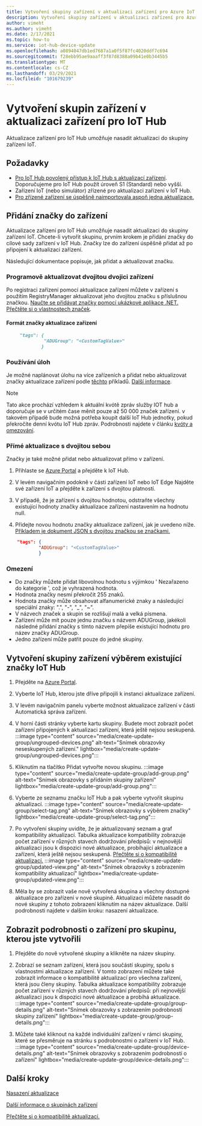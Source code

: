 ```yaml
---
title: Vytvoření skupiny zařízení v aktualizaci zařízení pro Azure IoT Hub | Microsoft Docs
description: Vytvoření skupiny zařízení v aktualizaci zařízení pro Azure IoT Hub
author: vimeht
ms.author: vimeht
ms.date: 2/17/2021
ms.topic: how-to
ms.service: iot-hub-device-update
ms.openlocfilehash: a0894047db1ed7687a1a0f5f87fc4020ddf7c694
ms.sourcegitcommit: f28ebb95ae9aaaff3f87d8388a09b41e0b3445b5
ms.translationtype: MT
ms.contentlocale: cs-CZ
ms.lasthandoff: 03/29/2021
ms.locfileid: "101679239"
---
```

# <a name="create-device-groups-in-device-update-for-iot-hub"></a>Vytvoření skupin zařízení v aktualizaci zařízení pro IoT Hub
Aktualizace zařízení pro IoT Hub umožňuje nasadit aktualizaci do skupiny zařízení IoT.

## <a name="prerequisites"></a>Požadavky

* [Pro IoT Hub povolený přístup k IoT Hub s aktualizací zařízení](create-device-update-account.md). Doporučujeme pro IoT Hub použít úroveň S1 (Standard) nebo vyšší. 
* Zařízení IoT (nebo simulátor) zřízené pro aktualizaci zařízení v IoT Hub.
* [Pro zřízené zařízení se úspěšně naimportovala aspoň jedna aktualizace.](import-update.md)

## <a name="add-a-tag-to-your-devices"></a>Přidání značky do zařízení  

Aktualizace zařízení pro IoT Hub umožňuje nasadit aktualizaci do skupiny zařízení IoT. Chcete-li vytvořit skupinu, prvním krokem je přidání značky do cílové sady zařízení v IoT Hub. Značky lze do zařízení úspěšně přidat až po připojení k aktualizaci zařízení.

Následující dokumentace popisuje, jak přidat a aktualizovat značku.

### <a name="programmatically-update-device-twin"></a>Programově aktualizovat dvojitou dvojici zařízení

Po registraci zařízení pomocí aktualizace zařízení můžete v zařízení s použitím RegistryManager aktualizovat jeho dvojitou značku s příslušnou značkou. 
[Naučte se přidávat značky pomocí ukázkové aplikace .NET.](../iot-hub/iot-hub-csharp-csharp-twin-getstarted.md)  
[Přečtěte si o vlastnostech značek](../iot-hub/iot-hub-devguide-device-twins.md#tags-and-properties-format).

#### <a name="device-update-tag-format"></a>Formát značky aktualizace zařízení

```markdown
     "tags": {
              "ADUGroup": "<CustomTagValue>"
             }
```

### <a name="using-jobs"></a>Používání úloh

Je možné naplánovat úlohu na více zařízeních a přidat nebo aktualizovat značky aktualizace zařízení podle [těchto](../iot-hub/iot-hub-devguide-jobs.md) příkladů. [Další informace](../iot-hub/iot-hub-csharp-csharp-schedule-jobs.md).

  > [!NOTE] 
  > Tato akce prochází vzhledem k aktuální kvótě zpráv služby IOT hub a doporučuje se v určitém čase měnit pouze až 50 000 značek zařízení. v takovém případě bude možná potřeba koupit další IoT Hub jednotky, pokud překročíte denní kvótu IoT Hub zpráv. Podrobnosti najdete v článku [kvóty a omezování](../iot-hub/iot-hub-devguide-quotas-throttling.md#quotas-and-throttling).

### <a name="direct-twin-updates"></a>Přímé aktualizace s dvojitou sebou

Značky je také možné přidat nebo aktualizovat přímo v zařízení.

1. Přihlaste se [Azure Portal](https://portal.azure.com) a přejděte k IoT Hub.

2. V levém navigačním podokně v části zařízení IoT nebo IoT Edge Najděte své zařízení IoT a přejděte k zařízení s dvojitou platností.

3. V případě, že je zařízení s dvojitou hodnotou, odstraňte všechny existující hodnoty značky aktualizace zařízení nastavením na hodnotu null.

4. Přidejte novou hodnotu značky aktualizace zařízení, jak je uvedeno níže. [Příkladem je dokument JSON s dvojitou značkou se značkami.](../iot-hub/iot-hub-devguide-device-twins.md#device-twins)

```JSON
    "tags": {
            "ADUGroup": "<CustomTagValue>"
            }
```

### <a name="limitations"></a>Omezení

* Do značky můžete přidat libovolnou hodnotu s výjimkou ' Nezařazeno do kategorie ', což je vyhrazená hodnota.
* Hodnota značky nesmí překročit 255 znaků.
* Hodnota značky může obsahovat alfanumerické znaky a následující speciální znaky: ".", "-", "_", "~".
* V názvech značek a skupin se rozlišují malá a velká písmena.
* Zařízení může mít pouze jednu značku s názvem ADUGroup, jakékoli následné přidání značky s tímto názvem přepíše existující hodnotu pro název značky ADUGroup.
* Jedno zařízení může patřit pouze do jedné skupiny.

## <a name="create-a-device-group-by-selecting-an-existing-iot-hub-tag"></a>Vytvoření skupiny zařízení výběrem existující značky IoT Hub

1. Přejděte na [Azure Portal](https://portal.azure.com).

2. Vyberte IoT Hub, kterou jste dříve připojili k instanci aktualizace zařízení.

3. V levém navigačním panelu vyberte možnost aktualizace zařízení v části Automatická správa zařízení.

4. V horní části stránky vyberte kartu skupiny. Budete moct zobrazit počet zařízení připojených k aktualizaci zařízení, která ještě nejsou seskupená.
   :::image type="content" source="media/create-update-group/ungrouped-devices.png" alt-text="Snímek obrazovky neseskupených zařízení." lightbox="media/create-update-group/ungrouped-devices.png":::

5. Kliknutím na tlačítko Přidat vytvořte novou skupinu.
   :::image type="content" source="media/create-update-group/add-group.png" alt-text="Snímek obrazovky s přidáním skupiny zařízení" lightbox="media/create-update-group/add-group.png":::

6. Vyberte ze seznamu značku IoT Hub a pak vyberte vytvořit skupinu aktualizací.
   :::image type="content" source="media/create-update-group/select-tag.png" alt-text="Snímek obrazovky s výběrem značky" lightbox="media/create-update-group/select-tag.png":::

7. Po vytvoření skupiny uvidíte, že je aktualizovaný seznam a graf kompatibility aktualizací.  Tabulka aktualizace kompatibility zobrazuje počet zařízení v různých stavech dodržování předpisů: v nejnovější aktualizaci jsou k dispozici nové aktualizace, probíhající aktualizace a zařízení, která ještě nejsou seskupená. [Přečtěte si o kompatibilitě aktualizací.](device-update-compliance.md) 
    :::image type="content" source="media/create-update-group/updated-view.png" alt-text="Snímek obrazovky s zobrazením kompatibility aktualizací" lightbox="media/create-update-group/updated-view.png":::

8. Měla by se zobrazit vaše nově vytvořená skupina a všechny dostupné aktualizace pro zařízení v nové skupině. Aktualizaci můžete nasadit do nové skupiny z tohoto zobrazení kliknutím na název aktualizace. Další podrobnosti najdete v dalším kroku: nasazení aktualizace.

## <a name="view-device-details-for-the-group-you-created"></a>Zobrazit podrobnosti o zařízení pro skupinu, kterou jste vytvořili

1. Přejděte do nově vytvořené skupiny a klikněte na název skupiny.

2. Zobrazí se seznam zařízení, která jsou součástí skupiny, spolu s vlastnostmi aktualizace zařízení. V tomto zobrazení můžete také zobrazit informace o kompatibilitě aktualizací pro všechna zařízení, která jsou členy skupiny. Tabulka aktualizace kompatibility zobrazuje počet zařízení v různých stavech dodržování předpisů: při nejnovější aktualizaci jsou k dispozici nové aktualizace a probíhá aktualizace.
   :::image type="content" source="media/create-update-group/group-details.png" alt-text="Snímek obrazovky s zobrazením podrobností skupiny zařízení" lightbox="media/create-update-group/group-details.png":::

3. Můžete také kliknout na každé individuální zařízení v rámci skupiny, které se přesměruje na stránku s podrobnostmi o zařízení v IoT Hub.
   :::image type="content" source="media/create-update-group/device-details.png" alt-text="Snímek obrazovky s zobrazením podrobností o zařízení" lightbox="media/create-update-group/device-details.png":::

## <a name="next-steps"></a>Další kroky 

[Nasazení aktualizace](deploy-update.md)

[Další informace o skupinách zařízení](device-update-groups.md)

[Přečtěte si o kompatibilitě aktualizací.](device-update-compliance.md)
